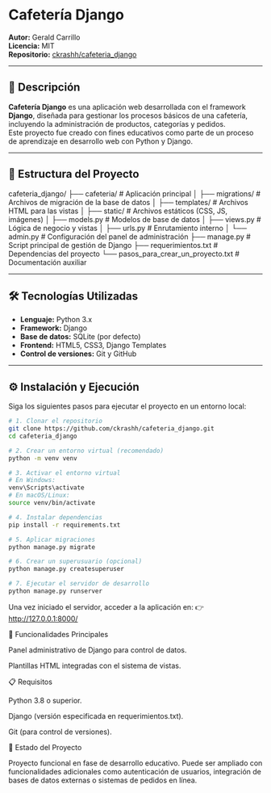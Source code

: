 # Cafetería Django

**Autor:** Gerald Carrillo  
**Licencia:** MIT  
**Repositorio:** [ckrashh/cafeteria_django](https://github.com/ckrashh/cafeteria_django)

---

## 📖 Descripción

**Cafetería Django** es una aplicación web desarrollada con el framework **Django**, diseñada para gestionar los procesos básicos de una cafetería, incluyendo la administración de productos, categorías y pedidos.  
Este proyecto fue creado con fines educativos como parte de un proceso de aprendizaje en desarrollo web con Python y Django.

---

## 🧩 Estructura del Proyecto

cafeteria_django/
├── cafeteria/ # Aplicación principal
│ ├── migrations/ # Archivos de migración de la base de datos
│ ├── templates/ # Archivos HTML para las vistas
│ ├── static/ # Archivos estáticos (CSS, JS, imágenes)
│ ├── models.py # Modelos de base de datos
│ ├── views.py # Lógica de negocio y vistas
│ ├── urls.py # Enrutamiento interno
│ └── admin.py # Configuración del panel de administración
├── manage.py # Script principal de gestión de Django
├── requerimientos.txt # Dependencias del proyecto
└── pasos_para_crear_un_proyecto.txt # Documentación auxiliar


---

## 🛠️ Tecnologías Utilizadas

- **Lenguaje:** Python 3.x  
- **Framework:** Django  
- **Base de datos:** SQLite (por defecto)  
- **Frontend:** HTML5, CSS3, Django Templates  
- **Control de versiones:** Git y GitHub

---

## ⚙️ Instalación y Ejecución

Siga los siguientes pasos para ejecutar el proyecto en un entorno local:

```bash
# 1. Clonar el repositorio
git clone https://github.com/ckrashh/cafeteria_django.git
cd cafeteria_django

# 2. Crear un entorno virtual (recomendado)
python -m venv venv

# 3. Activar el entorno virtual
# En Windows:
venv\Scripts\activate
# En macOS/Linux:
source venv/bin/activate

# 4. Instalar dependencias
pip install -r requirements.txt

# 5. Aplicar migraciones
python manage.py migrate

# 6. Crear un superusuario (opcional)
python manage.py createsuperuser

# 7. Ejecutar el servidor de desarrollo
python manage.py runserver
```
Una vez iniciado el servidor, acceder a la aplicación en:
👉 http://127.0.0.1:8000/

🧪 Funcionalidades Principales

Panel administrativo de Django para control de datos.

Plantillas HTML integradas con el sistema de vistas.

📋 Requisitos

Python 3.8 o superior.

Django (versión especificada en requerimientos.txt).

Git (para control de versiones).

📌 Estado del Proyecto

Proyecto funcional en fase de desarrollo educativo.
Puede ser ampliado con funcionalidades adicionales como autenticación de usuarios, integración de bases de datos externas o sistemas de pedidos en línea.


